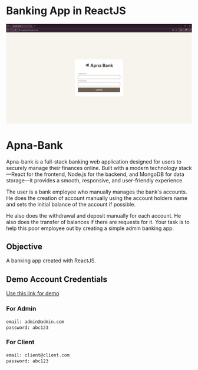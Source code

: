 # Banking App in ReactJS

![Banking App Screenshot](screen.png)

# Apna-Bank
Apna-bank is a full-stack banking web application designed for users to securely manage their finances online. Built with a modern technology stack—React for the frontend, Node.js for the backend, and MongoDB for data storage—it provides a smooth, responsive, and user-friendly experience.

The user is a bank employee who manually manages the bank's accounts.
He does the creation of account manually using the account holders name and sets the initial balance of the account if possible.

He also does the withdrawal and deposit manually for each account.
He also does the transfer of balances if there are requests for it.
Your task is to help this poor employee out by creating a simple admin banking app.



## Objective
A banking app created with ReactJS.

## Demo Account Credentials

[Use this link for demo](https://apnabank-4qir.onrender.com)

### For Admin
```
email: admin@admin.com
password: abc123
```

### For Client
```
email: client@client.com
password: abc123

```
